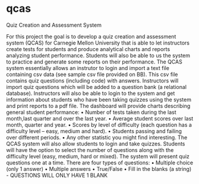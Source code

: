 # qcas
Quiz Creation and Assessment System

For this project the goal is to develop a quiz creation and assessment system (QCAS) for Carnegie Mellon University that is able to let instructors create tests for students and produce analytical charts and reports analyzing student performance. Students will also be able to us the system to practice and generate some reports on their performance.
The QCAS system essentially allows an instrutor to login and import a text file containing csv data (see sample csv file provided on BB). This csv file contains quiz questions (including code) with answers. Instructors will import quiz questions which will be added to a question bank (a relational database). Instructors will also be able to login to the system and get information about students who have been taking quizzes using the system and print reports to a pdf file. The dashboard will provide charts describing general student performance:
• Number of tests taken during the last month,last quarter and over the last year.
• Average student scores over last month, quarter and year.
• Scores by level of difficulty (each question has a difficulty level – easy, medium and hard).
• Students passing and failing over different periods.
• Any other statistic you might find interesting.
The QCAS system will also allow students to login and take quizzes. Students will have the option to select the number of questions along with the difficulty level (easy, medium, hard or mixed). The system will present quiz questions one at a time. There are four types of questions:
• Multiple choice (only 1 answer)
• Multiple answers
• True/False
• Fill in the blanks (a string) - QUESTIONS WILL ONLY HAVE 1 BLANK

